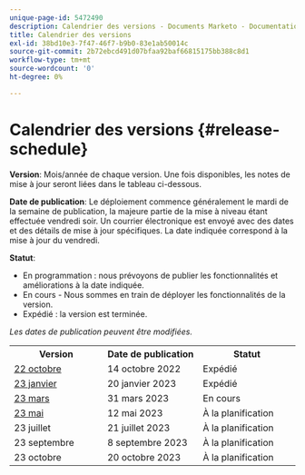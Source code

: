 ```yaml
---
unique-page-id: 5472490
description: Calendrier des versions - Documents Marketo - Documentation sur le produit
title: Calendrier des versions
exl-id: 38bd10e3-7f47-46f7-b9b0-83e1ab50014c
source-git-commit: 2b72ebcd491d07bfaa92baf66815175bb388c8d1
workflow-type: tm+mt
source-wordcount: '0'
ht-degree: 0%

---
```


# Calendrier des versions {#release-schedule}

**Version**: Mois/année de chaque version. Une fois disponibles, les notes de mise à jour seront liées dans le tableau ci-dessous.

**Date de publication**: Le déploiement commence généralement le mardi de la semaine de publication, la majeure partie de la mise à niveau étant effectuée vendredi soir. Un courrier électronique est envoyé avec des dates et des détails de mise à jour spécifiques. La date indiquée correspond à la mise à jour du vendredi.

**Statut**:

* En programmation : nous prévoyons de publier les fonctionnalités et améliorations à la date indiquée.
* En cours - Nous sommes en train de déployer les fonctionnalités de la version.
* Expédié : la version est terminée.

_Les dates de publication peuvent être modifiées._

<table> 
 <colgroup> 
  <col> 
  <col> 
  <col> 
 </colgroup>
 <tbody> 
  <tr> 
   <th width="250px">Version</th>
   <th width="250px">Date de publication</th>
   <th width="250px">Statut</th>
  </tr>
  <tr> 
   <td><a href="/help/marketo/release-notes/previous-releases/2022/release-notes-oct-22.md">22 octobre</a></td>
   <td>14 octobre 2022</td>
   <td>Expédié</td>
  </tr>
  <tr> 
   <td><a href="/help/marketo/release-notes/previous-releases/2023/release-notes-jan-23.md">23 janvier</a></td>
   <td>20 janvier 2023</td>
   <td>Expédié</td>
  </tr>
  <tr> 
   <td><a href="/help/marketo/release-notes/previous-releases/2023/release-notes-mar-23.md">23 mars</a></td>
   <td>31 mars 2023</td>
   <td>En cours</td>
  </tr>
  <tr>
   <td><a href="/help/marketo/release-notes/current.md">23 mai</a></td>
   <td>12 mai 2023</td>
   <td>À la planification</td>
  </tr>
  <tr> 
   <td>23 juillet</td>
   <td>21 juillet 2023</td>
   <td>À la planification</td>
  </tr>
  <tr>
   <td>23 septembre</td>
   <td>8 septembre 2023</td>
   <td>À la planification</td>
  </tr>
  <tr>
   <td>23 octobre</td>
   <td>20 octobre 2023</td>
   <td>À la planification</td>
  </tr>
 </tbody>
</table>

